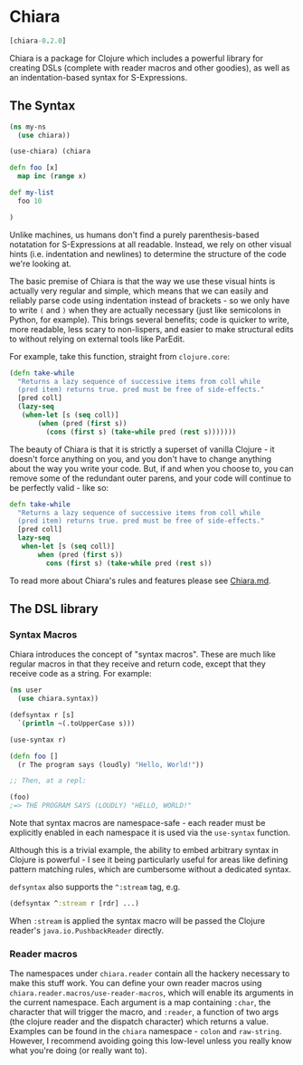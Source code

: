 # Chiara

```clj
[chiara-0.2.0]
```

Chiara is a package for Clojure which includes a powerful library for creating DSLs (complete with reader macros and other goodies), as well as an indentation-based syntax for S-Expressions.

## The Syntax

```clj
(ns my-ns
  (use chiara))

(use-chiara) (chiara

defn foo [x]
  map inc (range x)

def my-list
  foo 10

)
```

Unlike machines, us humans don't find a purely parenthesis-based notatation for S-Expressions at all readable. Instead, we rely on other visual hints (i.e. indentation and newlines) to determine the structure of the code we're looking at.

The basic premise of Chiara is that the way we use these visual hints is actually very regular and simple, which means that we can easily and reliably parse code using indentation instead of brackets - so we only have to write `(` and `)` when they are actually necessary (just like semicolons in Python, for example). This brings several benefits; code is quicker to write, more readable, less scary to non-lispers, and easier to make structural edits to without relying on external tools like ParEdit.

For example, take this function, straight from `clojure.core`:

```clj
(defn take-while
  "Returns a lazy sequence of successive items from coll while
  (pred item) returns true. pred must be free of side-effects."
  [pred coll]
  (lazy-seq
   (when-let [s (seq coll)]
       (when (pred (first s))
         (cons (first s) (take-while pred (rest s)))))))
```

The beauty of Chiara is that it is strictly a superset of vanilla Clojure - it doesn't force anything on you, and you don't have to change anything about the way you write your code. But, if and when you choose to, you can remove some of the redundant outer parens, and your code will continue to be perfectly valid - like so:

```clj
defn take-while
  "Returns a lazy sequence of successive items from coll while
  (pred item) returns true. pred must be free of side-effects."
  [pred coll]
  lazy-seq
   when-let [s (seq coll)]
       when (pred (first s))
         cons (first s) (take-while pred (rest s))
```

To read more about Chiara's rules and features please see [Chiara.md](doc/Chiara.md).

## The DSL library

### Syntax Macros

Chiara introduces the concept of "syntax macros". These are much like regular macros in that they receive and return code, except that they receive code as a string. For example:

```clj
(ns user
  (use chiara.syntax))

(defsyntax r [s]
  `(println ~(.toUpperCase s)))

(use-syntax r)

(defn foo []
  (r The program says (loudly) "Hello, World!"))

;; Then, at a repl:

(foo)
;=> THE PROGRAM SAYS (LOUDLY) "HELLO, WORLD!"
```

Note that syntax macros are namespace-safe - each reader must be explicitly enabled in each namespace it is used via the `use-syntax` function.

Although this is a trivial example, the ability to embed arbitrary syntax in Clojure is powerful - I see it being particularly useful for areas like defining pattern matching rules, which are cumbersome without a dedicated syntax.

`defsyntax` also supports the `^:stream` tag, e.g.

```clj
(defsyntax ^:stream r [rdr] ...)
```

When `:stream` is applied the syntax macro will be passed the Clojure reader's `java.io.PushbackReader` directly.

### Reader macros

The namespaces under `chiara.reader` contain all the hackery necessary to make this stuff work. You can define your own reader macros using `chiara.reader.macros/use-reader-macros`, which will enable its arguments in the current namespace. Each argument is a map containing `:char`, the character that will trigger the macro, and `:reader`, a function of two args (the clojure reader and the dispatch character) which returns a value. Examples can be found in the `chiara` namespace - `colon` and `raw-string`. However, I recommend avoiding going this low-level unless you really know what you're doing (or really want to).
